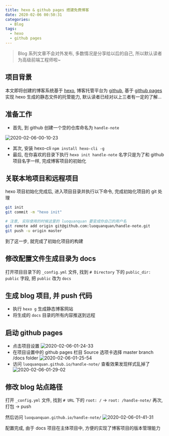 ```yaml
---
title: hexo & github pages 搭建免费博客
date: 2020-02-06 00:50:31
categories:
  - Blog
tags:
  - hexo
  - github pages
---
```


> Blog 系列文章不会对外发布, 多数情况是分享给以后的自己, 所以默认读者为高级前端工程师啦~

## 项目背景

本文即将创建的博客系统基于 [hexo](https://hexo.io/), 博客托管平台为 [github](https://github.com/), 基于 [github pages](https://pages.github.com/) 实现 hexo 生成的静态文件的托管能力, 默认读者已经对以上三者有一定的了解...

## 准备工作

- 首先, 到 github 创建一个空的仓库命名为 `handle-note`

![2020-02-06-00-10-23](http://handle-note-img.niubishanshan.top/2020-02-06-00-10-23.png)

- 其次, 安装 hexo-cli `npm install hexo-cli -g`
- 最后, 在你喜欢的目录下执行 `hexo init handle-note` 名字只是为了和 github 项目名字一样, 完成博客项目的初始化

## 关联本地项目和远程项目

hexo 项目初始化完成后, 进入项目目录并执行以下命令, 完成初始化项目的 git 处理

```bash
git init
git commit -m "hexo init"

# 注意, 实际使用的时候这里的 luoquanquan 要变成你自己的用户名
git remote add origin git@github.com:luoquanquan/handle-note.git
git push -u origin master
```

到了这一步, 就完成了初始化项目的构建

## 修改配置文件生成目录为 docs

打开项目目录下的 `_config.yml` 文件, 找到 `# Directory` 下的 `public_dir: public` 字段, 把 `public` 改为 `docs`

## 生成 blog 项目, 并 push 代码

- 执行 `hexo g` 生成静态博客网站
- 将生成的 `docs` 目录的所有内容推送到远程

## 启动 github pages

- 点击项目设置
![2020-02-06-01-24-33](http://handle-note-img.niubishanshan.top/2020-02-06-01-24-33.png)
- 在项目设置中的 github pages 栏目 Source 选项卡选择 master branch /docs folder
![2020-02-06-01-25-54](http://handle-note-img.niubishanshan.top/2020-02-06-01-25-54.png)
- 访问  `luoquanquan.github.io/handle-note/` 查看效果发现样式乱掉了
![2020-02-06-01-29-02](http://handle-note-img.niubishanshan.top/2020-02-06-01-29-02.png)

## 修改 blog 站点路径

打开 `_config.yml` 文件, 找到 `# URL` 下的 `root: /` -> `root: /handle-note/`
再次, 打包 -> push

然后访问 `luoquanquan.github.io/handle-note/`
![2020-02-06-01-41-31](http://handle-note-img.niubishanshan.top/2020-02-06-01-41-31.png)

配置完成, 由于 docs 项目在主体项目中, 方便的实现了博客项目的版本管理能力
